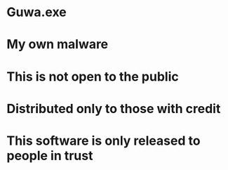 # Guwa.exe
# My own malware
# This is not open to the public
# Distributed only to those with credit
# This software is only released to people in trust
